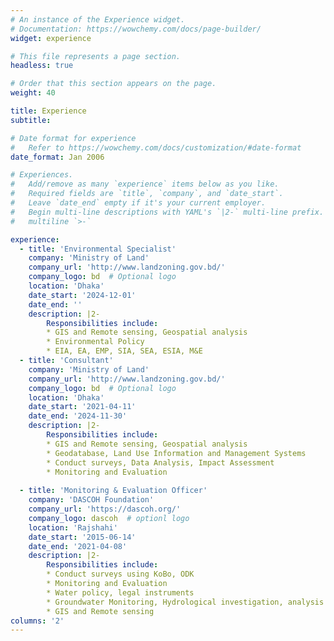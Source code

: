 ```yaml
---
# An instance of the Experience widget.
# Documentation: https://wowchemy.com/docs/page-builder/
widget: experience

# This file represents a page section.
headless: true

# Order that this section appears on the page.
weight: 40

title: Experience
subtitle:

# Date format for experience
#   Refer to https://wowchemy.com/docs/customization/#date-format
date_format: Jan 2006

# Experiences.
#   Add/remove as many `experience` items below as you like.
#   Required fields are `title`, `company`, and `date_start`.
#   Leave `date_end` empty if it's your current employer.
#   Begin multi-line descriptions with YAML's `|2-` multi-line prefix.
#   multiline `>-`

experience:
  - title: 'Environmental Specialist'
    company: 'Ministry of Land'
    company_url: 'http://www.landzoning.gov.bd/'
    company_logo: bd  # Optional logo
    location: 'Dhaka'
    date_start: '2024-12-01'
    date_end: ''
    description: |2-
        Responsibilities include:
        * GIS and Remote sensing, Geospatial analysis
        * Environmental Policy
        * EIA, EA, EMP, SIA, SEA, ESIA, M&E
  - title: 'Consultant'
    company: 'Ministry of Land'
    company_url: 'http://www.landzoning.gov.bd/'
    company_logo: bd  # Optional logo
    location: 'Dhaka'
    date_start: '2021-04-11'
    date_end: '2024-11-30'
    description: |2-
        Responsibilities include:
        * GIS and Remote sensing, Geospatial analysis
        * Geodatabase, Land Use Information and Management Systems
        * Conduct surveys, Data Analysis, Impact Assessment
        * Monitoring and Evaluation      
                
  - title: 'Monitoring & Evaluation Officer'
    company: 'DASCOH Foundation'
    company_url: 'https://dascoh.org/'
    company_logo: dascoh  # optionl logo
    location: 'Rajshahi'
    date_start: '2015-06-14'
    date_end: '2021-04-08'
    description: |2-
        Responsibilities include:
        * Conduct surveys using KoBo, ODK
        * Monitoring and Evaluation
        * Water policy, legal instruments
        * Groundwater Monitoring, Hydrological investigation, analysis & Report
        * GIS and Remote sensing
columns: '2'
---
```

